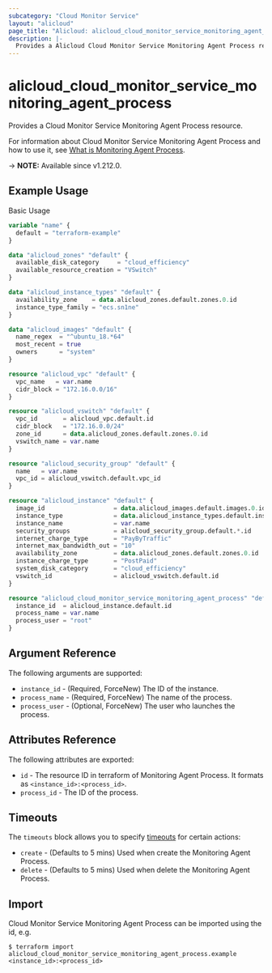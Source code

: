 ```yaml
---
subcategory: "Cloud Monitor Service"
layout: "alicloud"
page_title: "Alicloud: alicloud_cloud_monitor_service_monitoring_agent_process"
description: |-
  Provides a Alicloud Cloud Monitor Service Monitoring Agent Process resource.
---
```


# alicloud_cloud_monitor_service_monitoring_agent_process

Provides a Cloud Monitor Service Monitoring Agent Process resource. 

For information about Cloud Monitor Service Monitoring Agent Process and how to use it, see [What is Monitoring Agent Process](https://www.alibabacloud.com/help/en/cms/developer-reference/api-cms-2019-01-01-createmonitoragentprocess).

-> **NOTE:** Available since v1.212.0.

## Example Usage

Basic Usage

```terraform
variable "name" {
  default = "terraform-example"
}

data "alicloud_zones" "default" {
  available_disk_category     = "cloud_efficiency"
  available_resource_creation = "VSwitch"
}

data "alicloud_instance_types" "default" {
  availability_zone    = data.alicloud_zones.default.zones.0.id
  instance_type_family = "ecs.sn1ne"
}

data "alicloud_images" "default" {
  name_regex  = "^ubuntu_18.*64"
  most_recent = true
  owners      = "system"
}

resource "alicloud_vpc" "default" {
  vpc_name   = var.name
  cidr_block = "172.16.0.0/16"
}

resource "alicloud_vswitch" "default" {
  vpc_id       = alicloud_vpc.default.id
  cidr_block   = "172.16.0.0/24"
  zone_id      = data.alicloud_zones.default.zones.0.id
  vswitch_name = var.name
}

resource "alicloud_security_group" "default" {
  name   = var.name
  vpc_id = alicloud_vswitch.default.vpc_id
}

resource "alicloud_instance" "default" {
  image_id                   = data.alicloud_images.default.images.0.id
  instance_type              = data.alicloud_instance_types.default.instance_types.0.id
  instance_name              = var.name
  security_groups            = alicloud_security_group.default.*.id
  internet_charge_type       = "PayByTraffic"
  internet_max_bandwidth_out = "10"
  availability_zone          = data.alicloud_zones.default.zones.0.id
  instance_charge_type       = "PostPaid"
  system_disk_category       = "cloud_efficiency"
  vswitch_id                 = alicloud_vswitch.default.id
}

resource "alicloud_cloud_monitor_service_monitoring_agent_process" "default" {
  instance_id  = alicloud_instance.default.id
  process_name = var.name
  process_user = "root"
}
```

## Argument Reference

The following arguments are supported:

* `instance_id` - (Required, ForceNew) The ID of the instance.
* `process_name` - (Required, ForceNew) The name of the process.
* `process_user` - (Optional, ForceNew) The user who launches the process.

## Attributes Reference

The following attributes are exported:

* `id` - The resource ID in terraform of Monitoring Agent Process. It formats as `<instance_id>:<process_id>`.
* `process_id` - The ID of the process.

## Timeouts

The `timeouts` block allows you to specify [timeouts](https://www.terraform.io/docs/configuration-0-11/resources.html#timeouts) for certain actions:

* `create` - (Defaults to 5 mins) Used when create the Monitoring Agent Process.
* `delete` - (Defaults to 5 mins) Used when delete the Monitoring Agent Process.

## Import

Cloud Monitor Service Monitoring Agent Process can be imported using the id, e.g.

```shell
$ terraform import alicloud_cloud_monitor_service_monitoring_agent_process.example <instance_id>:<process_id>
```
